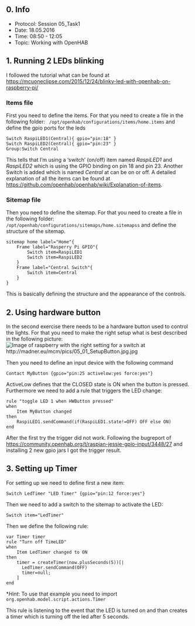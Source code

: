 ## 0. Info
- Protocol: Session 05_Task1
- Date: 18.05.2016
- Time: 08:50 - 12:05
- Topic: Working with OpenHAB

## 1. Running 2 LEDs blinking
I followed the tutorial what can be found at <https://mcuoneclipse.com/2015/12/24/blinky-led-with-openhab-on-raspberry-pi/>

### Items file
First you need to define the items. For that you need to create a file in the following folder: ``` /opt/openhab/configurations/items/home.items``` and define the gpio ports for the leds

    Switch RaspiLED1(Central){ gpio="pin:18" }
    Switch RaspiLED2(Central){ gpio="pin:23" }
    Group:Switch Central
    
This tells that I’m using a ‘switch’ (on/off) item named *RaspiLED1* and *RaspiLED2*  which is using the GPIO binding on pin 18 and pin 23. Another Switch is added which is named *Central* at can be on or off.
A detailed explanation of all the items can be found at <https://github.com/openhab/openhab/wiki/Explanation-of-items>.

### Sitemap file
Then you need to define the sitemap. For that you need to create a file in the following folder: ``` /opt/openhab/configurations/sitemaps/home.sitemapss``` and define the structure of the sitemap.
        
    sitemap home label="Home"{
        Frame label="Rasperry Pi GPIO"{
            Switch item=RaspiLED1
            Switch item=RaspiLED2
        }
        Frame label="Central Switch"{
            Switch item=Central
        }
    }
    
This is basically defining the structure and the appearance of the controls. 

## 2. Using hardware button
In the second exercise there needs to be a hardware button used to control the lights.
For that you need to make the right setup what is best described in the following picture:
![Image of raspberry with the right setting for a switch at <http://madner.eu/mcm/pics/05_01_SetupButton.jpg.jpg>](http://madner.eu/mcm/pics/05_01_SetupButton.jpg.jpg "Setup Button")

Then you need to define an input device with the following command

    Contact MyButton {gpio="pin:25 activelow:yes force:yes"}

ActiveLow defines that the CLOSED state is ON when the button is pressed.
Furthermore we need to add a rule that triggers the LED change:
    
    rule "toggle LED 1 when HWButton pressed"
    when
        Item MyButton changed
    then
        RaspiLED1.sendCommand(if(RaspiLED1.state!=OFF) OFF else ON)
    end

After the first try the trigger did not work. Following the bugreport of <https://community.openhab.org/t/raspian-jessie-gpio-input/3448/27> and installing 2 new gpio jars I got the trigger result.

## 3. Setting up Timer
For setting up we need to define first a new item:
    
    Switch LedTimer "LED Timer" {gpio="pin:12 force:yes"}
    
Then we need to add a switch to the sitemap to activate the LED:    
    
    Switch item="LedTimer"
    
Then we define the following rule:
    
    var Timer timer
    rule "Turn off TimeLED"
    when
        Item LedTimer changed to ON
    then
        timer = createTimer(now.plusSeconds(5))[|
          LedTimer.sendCommand(OFF)
          timer=null;
        ]
    end 

**Hint*: To use that example you need to import `org.openhab.model.script.actions.Timer`

This rule is listening to the event that the LED is turned on and than creates a timer which is turning off the led after 5 seconds.





